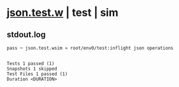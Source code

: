 # [json.test.w](../../../../../../examples/tests/sdk_tests/fs/json.test.w) | test | sim

## stdout.log
```log
pass ─ json.test.wsim » root/env0/test:inflight json operations
 
 
Tests 1 passed (1)
Snapshots 1 skipped
Test Files 1 passed (1)
Duration <DURATION>
```

